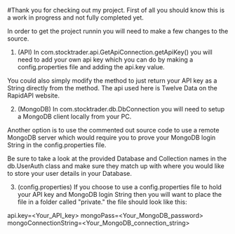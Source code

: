 #Thank you for checking out my project. First of all you should know this is a work in progress and not fully completed yet.

In order to get the project runnin you will need to make a few changes to the source.

1. (API)
In com.stocktrader.api.GetApiConnection.getApiKey() you will need to add your own api key which you can do by 
making a config.properties file and adding the api.key value.

You could also simply modify the method to just return your API key as a String directly from the method.
The api used here is Twelve Data on the RapidAPI website.

2. (MongoDB)
In com.stocktrader.db.DbConnection you will need to setup a MongoDB client locally from your PC.

Another option is to use the commented out source code to use a remote MongoDB server which would require
you to prove your MongoDB login String in the config.properties file.

Be sure to take a look at the provided Database and Collection names in the db.UserAuth class and make sure they match
up with where you would like to store your user details in your Database.

3. (config.properties)
If you choose to use a config.properties file to hold your API key and MongoDB login String then you will want to
place the file in a folder called "private." the file should look like this:

api.key=<Your_API_key>
mongoPass=<Your_MongoDB_password>
mongoConnectionString=<Your_MongoDB_connection_string>
